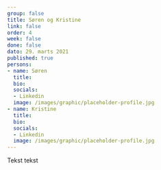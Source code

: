 ```yaml
---
group: false
title: Søren og Kristine
link: false
order: 4
week: false
done: false
dato: 29. marts 2021
published: true
persons:
- name: Søren
  title: 
  bio: 
  socials:
  - Linkedin
  image: /images/graphic/placeholder-profile.jpg
- name: Kristine
  title: 
  bio: 
  socials:
  - Linkedin
  image: /images/graphic/placeholder-profile.jpg
---
```

Tekst tekst